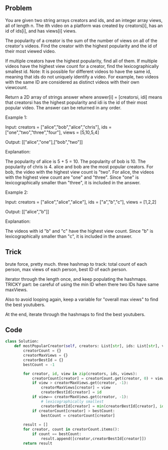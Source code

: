 ## Problem

You are given two string arrays creators and ids, and an integer array views, all of length n. The ith video on a platform was created by creators[i], has an id of ids[i], and has views[i] views.

The popularity of a creator is the sum of the number of views on all of the creator's videos. Find the creator with the highest popularity and the id of their most viewed video.

If multiple creators have the highest popularity, find all of them.
If multiple videos have the highest view count for a creator, find the lexicographically smallest id.
Note: It is possible for different videos to have the same id, meaning that ids do not uniquely identify a video. For example, two videos with the same ID are considered as distinct videos with their own viewcount.

Return a 2D array of strings answer where answer[i] = [creatorsi, idi] means that creatorsi has the highest popularity and idi is the id of their most popular video. The answer can be returned in any order.

Example 1:

Input: creators = ["alice","bob","alice","chris"], ids = ["one","two","three","four"], views = [5,10,5,4]

Output: [["alice","one"],["bob","two"]]

Explanation:

The popularity of alice is 5 + 5 = 10.
The popularity of bob is 10.
The popularity of chris is 4.
alice and bob are the most popular creators.
For bob, the video with the highest view count is "two".
For alice, the videos with the highest view count are "one" and "three". Since "one" is lexicographically smaller than "three", it is included in the answer.

Example 2:

Input: creators = ["alice","alice","alice"], ids = ["a","b","c"], views = [1,2,2]

Output: [["alice","b"]]

Explanation:

The videos with id "b" and "c" have the highest view count.
Since "b" is lexicographically smaller than "c", it is included in the answer.

## Trick

brute force, pretty much. three hashmap to track: total count of each person, max views of each person, best ID of each person.

iterator through the length once, and keep populating the hashmaps. TRICKY part: be careful of using the min ID when there two IDs have same maxViews.

Also to avoid looping again, keep a variable for "overall max views" to find the best youtubers.

At the end, iterate through the hashmaps to find the best youtubers.

## Code

```python
class Solution:
    def mostPopularCreator(self, creators: List[str], ids: List[str], views: List[int]) -> List[List[str]]:
        creatorCount = {}
        creatorMaxViews = {}
        creatorBestId = {}
        bestCount = -1

        for creator, id, view in zip(creators, ids, views):
            creatorCount[creator] = creatorCount.get(creator, 0) + view
            if view > creatorMaxViews.get(creator, -1):
                creatorMaxViews[creator] = view
                creatorBestId[creator] = id
            if view== creatorMaxViews.get(creator, -1):
                # lexicographically smallest
                creatorBestId[creator] = min(creatorBestId[creator], id)
            if creatorCount[creator] > bestCount:
                bestCount = creatorCount[creator]
        
        result = []
        for creator, count in creatorCount.items():
            if count == bestCount:
                result.append([creator,creatorBestId[creator]])
        return result
```
